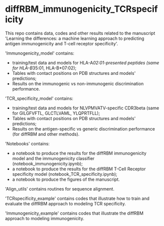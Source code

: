 # diffRBM_immunogenicity_TCRspecificity
This repo contains data, codes and other results related to the manuscript 'Learning the differences: a machine learning approach to
predicting antigen immunogenicity and T-cell receptor specificity'.

'Immunogenicity_model' contains:
- training/test data and models for HLA-A*02:01-presented peptides (same for HLA-B*35:01, HLA-B*07:02);
- Tables with contact positions on PDB structures and models' predictions;
- Results on the immunogenic vs non-immunogenic discrimination performance.

'TCR_specificity_model' contains:
- training/test data and models for NLVPMVATV-specific CDR3beta (same for GILGFVFTL, GLCTLVAML, YLQPRTFLL);
- Tables with contact positions on PDB structures and models' predictions;
- Results on the antigen-specific vs generic discrimination performance (for diffRBM and other methods).

'Notebooks' contains:
- a notebook to produce the results for the diffRBM immunogenicity model and the immunogenicity classifier (notebook_immunogenicity.ipynb);
- a notebook to produce the results for the diffRBM T-Cell Receptor specificity model (notebook_TCR_specificity.ipynb);
- a notebook to produce the figures of the manuscript.

'Align_utils' contains routines for sequence alignment.

'TCRspecificity_example' contains codes that illustrate how to train and evaluate the diffRBM approach to modeling TCR specificity.

'Immunogenicity_example' contains codes that illustrate the diffRBM approach to modeling immunogenicity.
